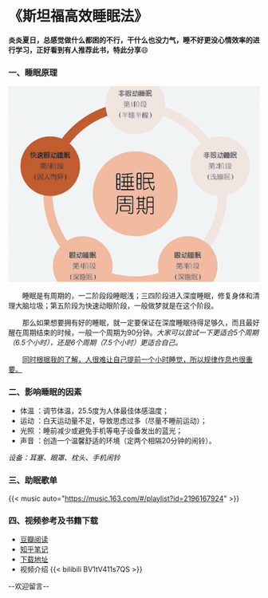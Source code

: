# 《斯坦福高效睡眠法》


**炎炎夏日，总感觉做什么都困的不行，干什么也没力气，睡不好更没心情效率的进行学习，正好看到有人推荐此书，特此分享**:smile:
<!--more-->

### 一、睡眠原理

<div align=center><img src="/睡眠周期.png"></div>

&emsp;&emsp;睡眠是有周期的，一二阶段段睡眠浅；三四阶段进入深度睡眠，修复身体和清理大脑垃圾；第五阶段为快速动眼阶段，一般做梦就是在这个阶段。

&emsp;&emsp;那么如果想要拥有好的睡眠，就一定要保证在深度睡眠待得足够久，而且最好醒在周期结束的时候，一般一个周期为90分钟。*大家可以尝试一下更适合5个周期（6.5个小时），还是6个周期（7.5个小时）更适合自己。*

&emsp;&emsp;<u>同时根据我的了解，人很难让自己提前一个小时睡觉，所以规律作息也很重要。</U>

### 二、影响睡眠的因素

* 体温 ：调节体温，25.5度为人体最佳体感温度；
* 运动 ：白天运动量不足，导致思虑过多（尽量不睡前运动）；
* 光照 ：睡前减少或避免手机等电子设备发出的蓝光；
* 声音 ：创造一个温馨舒适的环境（定两个相隔20分钟的闹铃）。

*设备：耳塞、眼罩、枕头、手机闹铃*

### 三、助眠歌单

{{< music auto="https://music.163.com/#/playlist?id=2196167924" >}}


### 四、视频参考及书籍下载

* [豆瓣阅读](https://book.douban.com/subject/30351542/)           
* [知乎笔记](https://zhuanlan.zhihu.com/p/433068793)          
* [下载地址](https://aaaf.top/book/si-tan-fu-gao-xiao-shui-mian-fa/#book-download)
* 视频介绍
{{< bilibili BV1tV411s7QS >}}



 
--欢迎留言--

